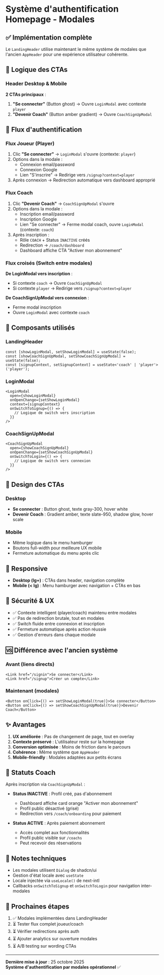 # Système d'authentification Homepage - Modales

## ✅ Implémentation complète

Le `LandingHeader` utilise maintenant le même système de modales que l'ancien `AppHeader` pour une expérience utilisateur cohérente.

## 🎯 Logique des CTAs

### Header Desktop & Mobile

**2 CTAs principaux** :
1. **"Se connecter"** (Button ghost) → Ouvre `LoginModal` avec contexte `player`
2. **"Devenir Coach"** (Button amber gradient) → Ouvre `CoachSignUpModal`

## 🔄 Flux d'authentification

### Flux Joueur (Player)

1. Clic **"Se connecter"** → `LoginModal` s'ouvre (contexte: `player`)
2. Options dans la modale :
   - Connexion email/password
   - Connexion Google
   - Lien "S'inscrire" → Redirige vers `/signup?context=player`
3. Après connexion → Redirection automatique vers dashboard approprié

### Flux Coach

1. Clic **"Devenir Coach"** → `CoachSignUpModal` s'ouvre
2. Options dans la modale :
   - Inscription email/password
   - Inscription Google
   - Lien "Se connecter" → Ferme modal coach, ouvre `LoginModal` (contexte: `coach`)
3. Après inscription :
   - Rôle `COACH` + Status `INACTIVE` créés
   - Redirection → `/coach/dashboard`
   - Dashboard affiche CTA "Activer mon abonnement"

### Flux croisés (Switch entre modales)

**De LoginModal vers inscription** :
- Si contexte `coach` → Ouvre `CoachSignUpModal`
- Si contexte `player` → Redirige vers `/signup?context=player`

**De CoachSignUpModal vers connexion** :
- Ferme modal inscription
- Ouvre `LoginModal` avec contexte `coach`

## 🧩 Composants utilisés

### LandingHeader
```tsx
const [showLoginModal, setShowLoginModal] = useState(false);
const [showCoachSignUpModal, setShowCoachSignUpModal] = useState(false);
const [signupContext, setSignupContext] = useState<'coach' | 'player'>('player');
```

### LoginModal
```tsx
<LoginModal 
  open={showLoginModal} 
  onOpenChange={setShowLoginModal}
  context={signupContext}
  onSwitchToSignup={() => {
    // Logique de switch vers inscription
  }}
/>
```

### CoachSignUpModal
```tsx
<CoachSignUpModal 
  open={showCoachSignUpModal} 
  onOpenChange={setShowCoachSignUpModal}
  onSwitchToLogin={() => {
    // Logique de switch vers connexion
  }}
/>
```

## 🎨 Design des CTAs

### Desktop
- **Se connecter** : Button ghost, texte gray-300, hover white
- **Devenir Coach** : Gradient amber, texte slate-950, shadow glow, hover scale

### Mobile
- Même logique dans le menu hamburger
- Boutons full-width pour meilleure UX mobile
- Fermeture automatique du menu après clic

## 📱 Responsive

- **Desktop (lg+)** : CTAs dans header, navigation complète
- **Mobile (< lg)** : Menu hamburger avec navigation + CTAs en bas

## 🔐 Sécurité & UX

- ✅ Contexte intelligent (player/coach) maintenu entre modales
- ✅ Pas de redirection brutale, tout en modales
- ✅ Switch fluide entre connexion et inscription
- ✅ Fermeture automatique après action réussie
- ✅ Gestion d'erreurs dans chaque modale

## 🆚 Différence avec l'ancien système

### Avant (liens directs)
```tsx
<Link href="/signin">Se connecter</Link>
<Link href="/signup">Créer un compte</Link>
```

### Maintenant (modales)
```tsx
<Button onClick={() => setShowLoginModal(true)}>Se connecter</Button>
<Button onClick={() => setShowCoachSignUpModal(true)}>Devenir Coach</Button>
```

## ✨ Avantages

1. **UX améliorée** : Pas de changement de page, tout en overlay
2. **Contexte préservé** : L'utilisateur reste sur la homepage
3. **Conversion optimisée** : Moins de friction dans le parcours
4. **Cohérence** : Même système que `AppHeader`
5. **Mobile-friendly** : Modales adaptées aux petits écrans

## 🎯 Statuts Coach

Après inscription via `CoachSignUpModal` :

- **Status INACTIVE** : Profil créé, pas d'abonnement
  - Dashboard affiche card orange "Activer mon abonnement"
  - Profil public désactivé (grisé)
  - Redirection vers `/coach/onboarding` pour paiement

- **Status ACTIVE** : Après paiement abonnement
  - Accès complet aux fonctionnalités
  - Profil public visible sur `/coachs`
  - Peut recevoir des réservations

## 📝 Notes techniques

- Les modales utilisent `Dialog` de shadcn/ui
- Gestion d'état locale avec `useState`
- Locale injectée via `useLocale()` de next-intl
- Callbacks `onSwitchToSignup` et `onSwitchToLogin` pour navigation inter-modales

## 🚀 Prochaines étapes

1. ✅ Modales implémentées dans LandingHeader
2. ⏳ Tester flux complet joueur/coach
3. ⏳ Vérifier redirections après auth
4. ⏳ Ajouter analytics sur ouverture modales
5. ⏳ A/B testing sur wording CTAs

---

**Dernière mise à jour** : 25 octobre 2025  
**Système d'authentification par modales opérationnel** ✅
